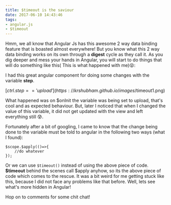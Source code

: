```yaml
---
title: $timeout is the saviour
date: 2017-06-10 14:43:46
tags:
- angular.js
- $timeout
---
```


Hmm, we all know that Angular Js has this awesome 2 way data binding feature that is boasted almost everywhere! But you know what this 2 way data binding works on its own through a **digest** cycle as they call it. As you dig deeper and mess your hands in Angular, you will start to do things that will do something like this( This is what happened with me)😝:

I had this great angular component for doing some changes with the variable **step**.

[$ctrl.step == 'upload'](https://krshubham.github.io/images/$timeout1.png)

What happened was on $onInit the variable was being set to upload, that's cool and as expected behaviour. But, later I noticed that when I changed the value of this variable, it did not get updated with the view and left everything still 😰.

Fortunately after a bit of googling, I came to know that the change being done to the variable must be told to angular in the following two ways (what I found):

```
$scope.$apply(()=>{
	//do whatever
});
```

Or we can use ``` $timeout() ``` instead of using the above piece of code. **$timeout** behind the scenes call $apply anyhow, so its the above piece of code which comes to the rescue. It was a bit weird for me getting stuck like this, because I did not face any problems like that before. Well, lets see what's more hidden in Angular!

Hop on to comments for some chit chat!

<script async src="//pagead2.googlesyndication.com/pagead/js/adsbygoogle.js"></script>
<ins class="adsbygoogle"
     style="display:block; text-align:center;"
     data-ad-format="fluid"
     data-ad-layout="in-article"
     data-ad-client="ca-pub-3900805761322774"
     data-ad-slot="1286488845"></ins>
<script>
     (adsbygoogle = window.adsbygoogle || []).push({});
</script>

